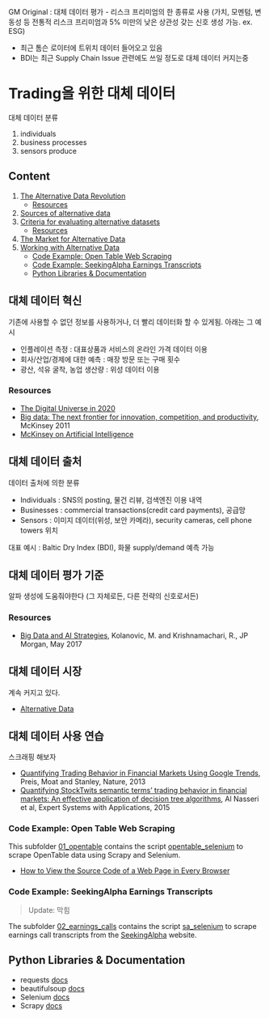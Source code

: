 GM Original : 대체 데이터 평가 - 리스크 프리미엄의 한 종류로 사용 (가치, 모멘텀, 변동성 등 전통적 리스크 프리미엄과 5% 미만의 낮은 상관성 갖는 신호 생성 가능. ex. ESG)
- 최근 톰슨 로이터에 트위치 데이터 들어오고 있음
- BDI는 최근 Supply Chain Issue 관련에도 쓰일 정도로 대체 데이터 커지는중

# Trading을 위한 대체 데이터

대체 데이터 분류

1. individuals
2. business processes
3. sensors produce

## Content

1. [The Alternative Data Revolution](#the-alternative-data-revolution)
    * [Resources](#resources)
2. [Sources of alternative data](#sources-of-alternative-data)
3. [Criteria for evaluating alternative datasets](#criteria-for-evaluating-alternative-datasets)
    * [Resources](#resources-2)
4. [The Market for Alternative Data](#the-market-for-alternative-data)
5. [Working with Alternative Data](#working-with-alternative-data)
    * [Code Example: Open Table Web Scraping](#code-example-open-table-web-scraping)
    * [Code Example: SeekingAlpha Earnings Transcripts](#code-example-seekingalpha-earnings-transcripts)
    * [Python Libraries & Documentation](#python-libraries--documentation)

## 대체 데이터 혁신

기존에 사용할 수 없던 정보를 사용하거나, 더 빨리 데이터화 할 수 있게됨. 아래는 그 예시

- 인플레이션 측정 : 대표상품과 서비스의 온라인 가격 데이터 이용
- 회사/산업/경제에 대한 예측 : 매장 방문 또는 구매 횟수
- 광산, 석유 굴착, 농업 생산량 : 위성 데이터 이용

### Resources

- [The Digital Universe in 2020](https://www.emc.com/collateral/analyst-reports/idc-the-digital-universe-in-2020.pdf)
- [Big data: The next frontier for innovation, competition, and productivity](https://www.mckinsey.com/business-functions/digital-mckinsey/our-insights/big-data-the-next-frontier-for-innovation), McKinsey 2011
- [McKinsey on Artificial Intelligence](https://www.mckinsey.com/featured-insights/artificial-intelligence)

## 대체 데이터 출처

데이터 출처에 의한 분류
- Individuals : SNS의 posting, 물건 리뷰, 검색엔진 이용 내역
- Businesses : commercial transactions(credit card payments), 공급망
- Sensors : 이미지 데이터(위성, 보안 카메라), security cameras, cell phone towers 위치

대표 예시 : Baltic Dry Index (BDI), 화물 supply/demand 예측 가능

## 대체 데이터 평가 기준

알파 생성에 도움줘야한다 (그 자체로든, 다른 전략의 신호로서든)

### Resources

- [Big Data and AI Strategies](http://valuesimplex.com/articles/JPM.pdf), Kolanovic, M. and Krishnamachari, R., JP Morgan, May 2017

## 대체 데이터 시장

계속 커지고 있다.

 - [Alternative Data](https://alternativedata.org/)

## 대체 데이터 사용 연습

스크래핑 해보자

- [Quantifying Trading Behavior in Financial Markets Using Google Trends](https://www.nature.com/articles/srep01684), Preis, Moat and Stanley, Nature, 2013
- [Quantifying StockTwits semantic terms’ trading behavior in financial markets: An effective application of decision tree algorithms](https://www.sciencedirect.com/science/article/pii/S0957417415005473), Al Nasseri et al, Expert Systems with Applications, 2015

### Code Example: Open Table Web Scraping

This subfolder [01_opentable](01_opentable) contains the script [opentable_selenium](01_opentable/opentable_selenium.py) to scrape OpenTable data using Scrapy and Selenium.

- [How to View the Source Code of a Web Page in Every Browser](https://www.lifewire.com/view-web-source-code-4151702)

### Code Example: SeekingAlpha Earnings Transcripts

> Update: 막힘

The subfolder [02_earnings_calls](02_earnings_calls) contains the script [sa_selenium](02_earnings_calls/sa_selenium.py) to scrape earnings call transcripts from the [SeekingAlpha](www.seekingalpha.com) website.

## Python Libraries & Documentation
- requests [docs](http://docs.python-requests.org/en/master/)
- beautifulsoup [docs](https://www.crummy.com/software/BeautifulSoup/bs4/doc/﻿)
- Selenium [docs](https://www.seleniumhq.org/﻿)
- Scrapy [docs](https://scapy.readthedocs.io/en/latest/)

